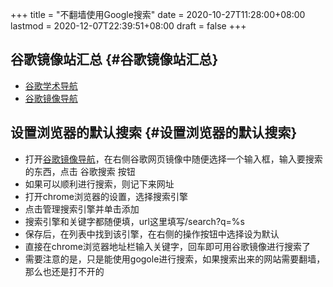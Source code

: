 +++
title = "不翻墙使用Google搜索"
date = 2020-10-27T11:28:00+08:00
lastmod = 2020-12-07T22:39:51+08:00
draft = false
+++

## 谷歌镜像站汇总 {#谷歌镜像站汇总}

-   [谷歌学术导航](https://ac.scmor.com/)
-   [谷歌镜像导航](http://scholar.hedasudi.com/)


## 设置浏览器的默认搜索 {#设置浏览器的默认搜索}

-   打开[谷歌镜像导航](http://scholar.hedasudi.com/)，在右侧谷歌网页镜像中随便选择一个输入框，输入要搜索的东西，点击 <span class="underline">谷歌搜索</span> 按钮
-   如果可以顺利进行搜索，则记下来网址
-   打开chrome浏览器的设置，选择搜索引擎
-   点击管理搜索引擎并单击添加
-   搜索引擎和关键字都随便填，url这里填写<url>/search?q=%s
-   保存后，在列表中找到该引擎，在右侧的操作按钮中选择设为默认
-   直接在chrome浏览器地址栏输入关键字，回车即可用谷歌镜像进行搜索了
-   需要注意的是，只是能使用gogole进行搜索，如果搜索出来的网站需要翻墙，那么也还是打不开的
